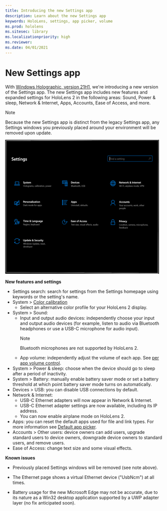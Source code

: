 ```yaml
---
title: Introducing the new Settings app
description: Learn about the new Settings app
keywords: HoloLens, settings, app picker, volume
ms.prod: hololens
ms.sitesec: library
ms.localizationpriority: high
ms.reviewer: 
ms.date: 04/01/2021
---
```


# New Settings app

With [Windows Holographic, version 21H1](hololens-release-notes.md#windows-holographic-version-21h1), we're introducing a new version of the Settings app. The new Settings app includes new features and expanded settings for HoloLens 2 in the following areas: Sound, Power & sleep, Network & Internet, Apps, Accounts, Ease of Access, and more.

> [!NOTE]
> Because the new Settings app is distinct from the legacy Settings app, any Settings windows you previously placed around your environment will be removed upon update.

![New Settings app homepage.](images/new-settings-app.png)

**New features and settings**
- Settings search: search for settings from the Settings homepage using keywords or the setting's name.
- System > [Color calibration](hololens2-display.md#how-to-use-display-color-calibration)
    - Select an alternative color profile for your HoloLens 2 display.
- System > Sound:
  - Input and output audio devices: independently choose your input and output audio devices (for example, listen to audio via Bluetooth headphones or use a USB-C microphone for audio input).
    > [!NOTE]
    > Bluetooth microphones are not supported by HoloLens 2.
  - App volume: independently adjust the volume of each app. See [per app volume control](holographic-home.md#per-app-volume-control).
- System > Power & sleep: choose when the device should go to sleep after a period of inactivity.
- System > Battery: manually enable battery saver mode or set a battery threshold at which point battery saver mode turns on automatically.
- Devices > USB: you can disable USB connections by default.
- Network & Internet:
  - USB-C Ethernet adapters will now appear in Network & Internet.
  - USB-C Ethernet adapter settings are now available, including its IP address.
  - You can now enable airplane mode on HoloLens 2.
- Apps: you can reset the default apps used for file and link types. For more information see [Default app picker](holographic-home.md#default-app-picker).
- Accounts > Other users: device owners can add users, upgrade standard users to device owners, downgrade device owners to standard users, and remove users.
- Ease of Access: change text size and some visual effects.

**Known issues**
- Previously placed Settings windows will be removed (see note above).
- The Ethernet page shows a virtual Ethernet device ("UsbNcm") at all times.

- Battery usage for the new Microsoft Edge may not be accurate, due to its nature as a Win32 desktop application supported by a UWP adapter layer (no fix anticipated soon).



